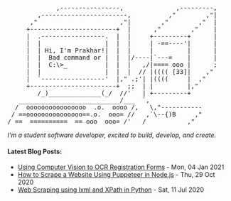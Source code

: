 <pre>
             ,----------------,              ,---------,
        ,-----------------------,          ,"        ,"|
      ,"                      ,"|        ,"        ,"  |
     +-----------------------+  |      ,"        ,"    |
     |  .-----------------.  |  |     +---------+      |
     |  |                 |  |  |     | -==----'|      |
     |  | Hi, I'm Prakhar!|  |  |     |         |      |       
     |  |  Bad command or |  |  |/----|`---=    |      |
     |  |  C:\>_          |  |  |   ,/|==== ooo |      ;
     |  |                 |  |  |  // |(((( [33]|    ,"
     |  `-----------------'  |," .;'| |((((     |  ,"
     +-----------------------+  ;;  | |         |,"
        /_)______________(_/  //'   | +---------+
   ___________________________/___  `,
  /  oooooooooooooooo  .o.  oooo /,   \,"-----------
 / ==ooooooooooooooo==.o.  ooo= //   ,`\--{)B     ,"
/_==__==========__==_ooo__ooo=_/'   /___________,"
</pre>
<p><em> I'm a student software developer, excited to build, develop, and create. </em></p>
<h4> Latest Blog Posts: </h4>

<!--bp-->
- [Using Computer Vision to OCR Registration Forms](https://www.prakharj.me/posts/using-computer-vision-to-ocr-registration-forms/) - Mon, 04 Jan 2021
- [How to Scrape a Website Using Puppeteer in Node.js](https://www.prakharj.me/posts/how-to-scrape-a-website-using-puppeteer-in-node.js/) - Thu, 29 Oct 2020
- [Web Scraping using lxml and XPath in Python](https://www.prakharj.me/posts/web-scraping-with-lxml-and-xpaths-in-python-copy/) - Sat, 11 Jul 2020
</pre>
